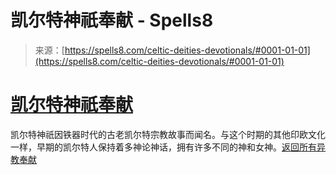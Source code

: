 <!--yml

分类：未分类

日期：2024年06月12日 19:56:47

-->

# 凯尔特神祇奉献 - Spells8

> 来源：[https://spells8.com/celtic-deities-devotionals/#0001-01-01](https://spells8.com/celtic-deities-devotionals/#0001-01-01)

# [凯尔特神祇奉献](https://spells8.com/celtic-deities-devotionals/#0001-01-01)

凯尔特神祇因铁器时代的古老凯尔特宗教故事而闻名。与这个时期的其他印欧文化一样，早期的凯尔特人保持着多神论神话，拥有许多不同的神和女神。[返回所有异教奉献](https://spells8.com/magic/pagan-devotionals/)
